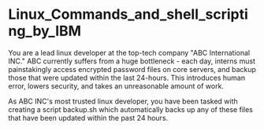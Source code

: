 # Linux_Commands_and_shell_scripting_by_IBM
 

You are a lead linux developer at the top-tech company "ABC International INC." ABC currently suffers from a huge bottleneck - each day, interns must painstakingly access encrypted password files on core servers, and backup those that were updated within the last 24-hours. This introduces human error, lowers security, and takes an unreasonable amount of work.


As ABC INC's most trusted linux developer, you have been tasked with creating a script backup.sh which automatically backs up any of these files that have been updated within the past 24 hours.
